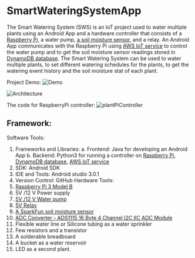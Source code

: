 # SmartWateringSystemApp

The Smart Watering System (SWS) is an IoT project used to water multiple plants using an Android App and a hardware controller that consists of a [Raspberry Pi](https://en.wikipedia.org/wiki/Raspberry_Pi), a water pump, [a soil moisture sensor](https://www.sparkfun.com/products/13322), and a relay. An Android App communicates with the Raspberry Pi using [AWS IoT service](https://aws.amazon.com/iot-core/) to control the water pump and to get the soil moisture sensor readings stored in [DynamoDB database](https://aws.amazon.com/dynamodb/). The Smart Watering System can be used to water multiple plants, to set different watering schedules for the plants, to get the watering event history and the soil moisture stat of each plant.

Project Demo: ![Demo](https://youtu.be/lDwCmjK6jXQ)

![Architecture]()

The code for RaspberryPi controller: ![plantPiController](https://github.com/richamirashi/plantpicontroller)

## Framework:
Software Tools:
  1. Frameworks and Libraries:
    a. Frontend: Java for developing an Android App
    b. Backend: Python3 for running a controller on [Raspberry Pi](https://en.wikipedia.org/wiki/Raspberry_Pi), [DynamoDB database](https://aws.amazon.com/dynamodb/), [AWS IoT service](https://aws.amazon.com/iot-core/)
  2. SDK: Android SDK
  3. IDE and Tools: Android studio 3.0.1
  4. Version Control: GitHub
Hardware Tools:
1. [Raspberry Pi 3 Model B](https://www.amazon.com/CanaKit-Raspberry-Premium-Clear-Supply/dp/B07BC7BMHY)
2. 5V /12 V Power supply
3. [5V /12 V Water pump](https://www.amazon.com/gp/product/B07CZ7XFCF)
4. [5V Relay](https://www.amazon.com/gp/product/B00E0NTPP4)
5. [A SparkFun soil moisture sensor](https://www.sparkfun.com/products/13322)
6. [ADC Converter - ADS1115 16 Byte 4 Channel I2C IIC ADC Module](https://www.amazon.com/gp/product/B014KID8ZQ)
7. Flexible water line or Silicone tubing as a water sprinkler
8. Few resistors and a transistor
9. A solderable breadboard
10. A bucket as a water reservoir
11. LED as a second plant.
